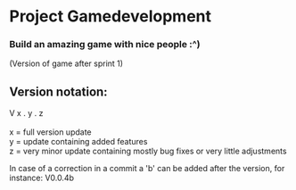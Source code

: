 # Project Gamedevelopment #
### Build an amazing game with nice people :^) ###
(Version of game after sprint 1)

## Version notation: ##
V x . y . z <br>
<br>
x = full version update <br>
y = update containing added features <br>
z = very minor update containing mostly bug fixes or very little adjustments <br>

In case of a correction in a commit a 'b' can be added after the version, for instance: V0.0.4b
